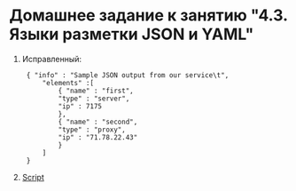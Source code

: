 # Домашнее задание к занятию "4.3. Языки разметки JSON и YAML"

1. Исправленный:
        
        { "info" : "Sample JSON output from our service\t",
            "elements" :[
                { "name" : "first",
                "type" : "server",
                "ip" : 7175 
                },
                { "name" : "second",
                "type" : "proxy",
                "ip" : "71.78.22.43"
                }
            ]
        }
        
1. [Script](02-py-2.py)